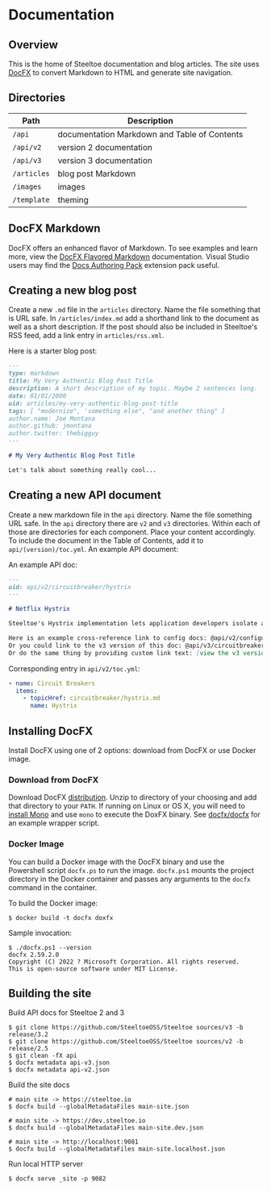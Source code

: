 # Documentation

## Overview

This is the home of Steeltoe documentation and blog articles. The site uses [DocFX](https://dotnet.github.io/docfx) to convert Markdown to HTML and generate site navigation.

## Directories

| Path | Description
| --- | ---
| `/api` | documentation Markdown and Table of Contents
| `/api/v2` | version 2 documentation
| `/api/v3` | version 3 documentation
| `/articles` | blog post Markdown
| `/images` | images
| `/template` | theming

## DocFX Markdown

DocFX offers an enhanced flavor of Markdown. To see examples and learn more, view the [DocFX Flavored Markdown](https://dotnet.github.io/docfx/spec/docfx_flavored_markdown.html) documentation.
Visual Studio users may find the [Docs Authoring Pack](https://marketplace.visualstudio.com/items?itemName=docsmsft.docs-authoring-pack) extension pack useful.

## Creating a new blog post

Create a new `.md` file in the `articles` directory. Name the file something that is URL safe. In `/articles/index.md` add a shorthand link to the document as well as a short description. If the post should also be included in Steeltoe's RSS feed, add a link entry in `articles/rss.xml`.

Here is a starter blog post:

```markdown
---
type: markdown
title: My Very Authentic Blog Post Title
description: A short description of my topic. Maybe 2 sentences long.
date: 01/01/2000
uid: articles/my-very-authentic-blog-post-title
tags: [ "modernize", 'something else", "and another thing" ]
author.name: Joe Montana
author.github: jmontana
author.twitter: thebigguy
---

# My Very Authentic Blog Post Title

Let's talk about something really cool...
```

## Creating a new API document

Create a new markdown file in the `api` directory. Name the file something URL safe. In the `api` directory there are `v2` and `v3` directories. Within each of those are directories for each component. Place your content accordingly. To include the document in the Table of Contents, add it to `api/(version)/toc.yml`.
An example API document:

An example API doc:

```markdown
---
uid: api/v2/circuitbreaker/hystrix
---

# Netflix Hystrix

Steeltoe's Hystrix implementation lets application developers isolate and manage back-end dependencies so that a single failing dependency does not take down the entire application. This is accomplished by wrapping all calls to external dependencies in a `HystrixCommand`, which runs in its own...

Here is an example cross-reference link to config docs: @api/v2/configuration/cloud-foundry-provider
Or you could link to the v3 version of this doc: @api/v3/circuitbreaker/hystrix
Or do the same thing by providing custom link text: [view the v3 version](xref:api/v2/circuitbreaker/hystrix)
```

Corresponding entry in `api/v2/toc.yml`:

```yaml
- name: Circuit Breakers
  items:
    - topicHref: circuitbreaker/hystrix.md
      name: Hystrix
```

## Installing DocFX

Install DocFX using one of 2 options: download from DocFX or use Docker image.

### Download from DocFX

Download DocFX [distribution](https://github.com/dotnet/docfx/releases/).
Unzip to directory of your choosing and add that directory to your `PATH`.
If running on Linux or OS X, you will need to [install Mono](https://www.mono-project.com/docs/getting-started/install/) and use `mono` to execute the DoxFX binary.
See [docfx/docfx](docfx/docfx) for an example wrapper script.

### Docker Image

You can build a Docker image with the DocFX binary and use the Powershell script `docfx.ps` to run the image.
`docfx.ps1` mounts the project directory in the Docker container and passes any arguments to the `docfx` command in the container.

To build the Docker image:

```
$ docker build -t docfx doxfx
```

Sample invocation:

```
$ ./docfx.ps1 --version
docfx 2.59.2.0
Copyright (C) 2022 ? Microsoft Corporation. All rights reserved.
This is open-source software under MIT License.
```

## Building the site

Build API docs for Steeltoe 2 and 3

```
$ git clone https://github.com/SteeltoeOSS/Steeltoe sources/v3 -b release/3.2
$ git clone https://github.com/SteeltoeOSS/Steeltoe sources/v2 -b release/2.5
$ git clean -fX api
$ docfx metadata api-v3.json
$ docfx metadata api-v2.json
```

Build the site docs

```
# main site -> https://steeltoe.io
$ docfx build --globalMetadataFiles main-site.json

# main site -> https://dev.steeltoe.io
$ docfx build --globalMetadataFiles main-site.dev.json

# main site -> http://localhost:9081
$ docfx build --globalMetadataFiles main-site.localhost.json
```

Run local HTTP server

```
$ docfx serve _site -p 9082
```

